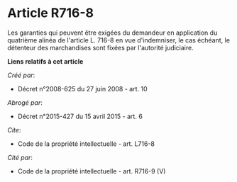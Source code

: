 # Article R716-8

Les garanties qui peuvent être exigées du demandeur en application du quatrième alinéa de l'article L. 716-8 en vue
d'indemniser, le cas échéant, le détenteur des marchandises sont fixées par l'autorité judiciaire.

**Liens relatifs à cet article**

_Créé par_:

  - Décret n°2008-625 du 27 juin 2008 - art. 10

_Abrogé par_:

  - Décret n°2015-427 du 15 avril 2015 - art. 6

_Cite_:

  - Code de la propriété intellectuelle - art. L716-8

_Cité par_:

  - Code de la propriété intellectuelle - art. R716-9 (V)
